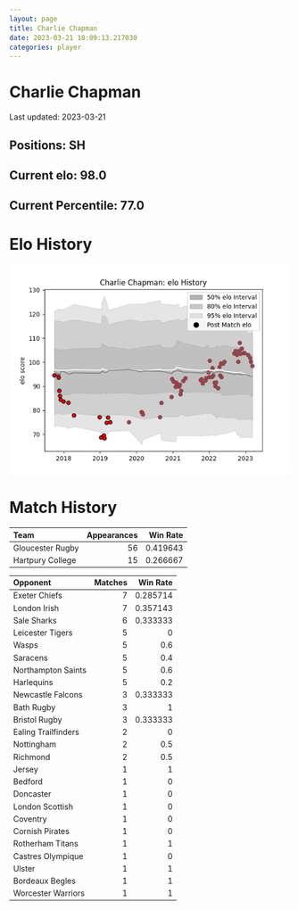 ```yaml
---  
layout: page  
title: Charlie Chapman  
date: 2023-03-21 18:09:13.217030  
categories: player  
---
```

# Charlie Chapman


Last updated: 2023-03-21
## Positions: SH

## Current elo: 98.0

## Current Percentile: 77.0

# Elo History


![elo history](history_CharlieChapman.png)
# Match History


| Team             |   Appearances |   Win Rate |
|:-----------------|--------------:|-----------:|
| Gloucester Rugby |            56 |   0.419643 |
| Hartpury College |            15 |   0.266667 |

| Opponent            |   Matches |   Win Rate |
|:--------------------|----------:|-----------:|
| Exeter Chiefs       |         7 |   0.285714 |
| London Irish        |         7 |   0.357143 |
| Sale Sharks         |         6 |   0.333333 |
| Leicester Tigers    |         5 |   0        |
| Wasps               |         5 |   0.6      |
| Saracens            |         5 |   0.4      |
| Northampton Saints  |         5 |   0.6      |
| Harlequins          |         5 |   0.2      |
| Newcastle Falcons   |         3 |   0.333333 |
| Bath Rugby          |         3 |   1        |
| Bristol Rugby       |         3 |   0.333333 |
| Ealing Trailfinders |         2 |   0        |
| Nottingham          |         2 |   0.5      |
| Richmond            |         2 |   0.5      |
| Jersey              |         1 |   1        |
| Bedford             |         1 |   0        |
| Doncaster           |         1 |   0        |
| London Scottish     |         1 |   0        |
| Coventry            |         1 |   0        |
| Cornish Pirates     |         1 |   0        |
| Rotherham Titans    |         1 |   1        |
| Castres Olympique   |         1 |   0        |
| Ulster              |         1 |   1        |
| Bordeaux Begles     |         1 |   1        |
| Worcester Warriors  |         1 |   1        |